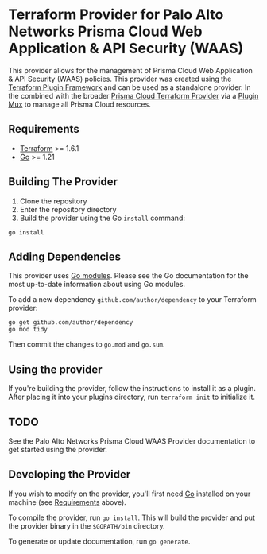 # Terraform Provider for Palo Alto Networks Prisma Cloud Web Application & API Security (WAAS)

This provider allows for the management of Prisma Cloud Web Application & API Security (WAAS) policies. This provider was created using the [Terraform Plugin Framework](https://github.com/hashicorp/terraform-plugin-framework) and can be used as a standalone provider. In the  combined with the broader [Prisma Cloud Terraform Provider](https://github.com/PaloAltoNetworks/terraform-provider-prismacloud) via a [Plugin Mux](https://github.com/hashicorp/terraform-plugin-mux) to manage all Prisma Cloud resources.

## Requirements

- [Terraform](https://www.terraform.io/downloads.html) >= 1.6.1
- [Go](https://golang.org/doc/install) >= 1.21

## Building The Provider

1. Clone the repository
1. Enter the repository directory
1. Build the provider using the Go `install` command:

```shell
go install
```

## Adding Dependencies

This provider uses [Go modules](https://github.com/golang/go/wiki/Modules).
Please see the Go documentation for the most up-to-date information about using Go modules.

To add a new dependency `github.com/author/dependency` to your Terraform provider:

```shell
go get github.com/author/dependency
go mod tidy
```

Then commit the changes to `go.mod` and `go.sum`.

## Using the provider

If you're building the provider, follow the instructions to install it as a plugin. After placing it into your plugins directory, run `terraform init` to initialize it.

## TODO
See the Palo Alto Networks Prisma Cloud WAAS Provider documentation to get started using the provider.



## Developing the Provider

If you wish to modify on the provider, you'll first need [Go](http://www.golang.org) installed on your machine (see [Requirements](#requirements) above).

To compile the provider, run `go install`. This will build the provider and put the provider binary in the `$GOPATH/bin` directory.

To generate or update documentation, run `go generate`.
